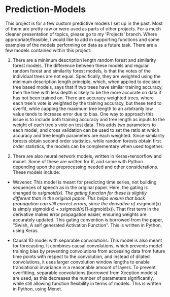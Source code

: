 # Prediction-Models

This project is for a few custom predictive models I set up in the past. Most of them are pretty raw or were used as parts of other projects. For a much cleaner presentation of topics, please go to my 'Projects' branch. Where appropriate/feasible, I would like to add in supporting functions and some examples of the models performing on data as a future task. There are a few models contained within this project:

1) There are a minimum description length random forest and similarity forest models. The difference between these models and regular random forest and similarity forest models, is that the votes of the individual trees are not equal. Specifically, they are weighted using the minimum description length principle, which, when applied to decision tree based models, says that if two trees have similar training accuracy, then the tree with less depth is likely to be the more accurate on data it has not been trained on. There are accuracy weighted trees, where each tree's vote is weighted by the training accuracy, but these tend to overfit, while capping the maximum tree length to an arbitrarily low value tends to increase error due to bias. One way to approach this issue is to include both training accuracy and tree length as inputs to the weight of each tree's vote on test data. This adds two parameters to each model, and cross validation can be used to set the ratio at which accuracy and tree length parameters are each weighted. Since similarity forests obtain second order statistics, while random forests obtain first order statistics, the models can be complementary when used together.


2) There are also neural network models, written in Keras+tensorflow and mxnet. Some of these are written for R, and some with Python depending upon the preprocessing needed and other considerations. These models include:

- Wavenet:  This model is meant for predicting time series, not building sequences of speech as in the original paper.  Here, the gating is changed to x*sigmoid(x). The gating function for these is slightly different than in the original paper. This helps ensure that back propagation can still correct errors, since the derivative of x*sigmoid(x) is simply sigmoid(x) + x*sigmoid(x)*(1-sigmoid(x)). That first term in the derivative makes error propagation easier, ensuring weights are accurately updated. This gating convention is borrowed from the paper,  "Swish, A self generated Activation Function". This is written in Python, using Keras.

- Causal 1D model with separable convolutions: This model is also meant for forecasting. It combines causal convolutions, which prevents model training bias by preventing convolutions from accessing data from future time points with respect to the convolution, and instead of dilated convolutions, it uses larger convolution window lengths to enable translational invariance in a reasonable amount of layers. To prevent overfitting, separable convolutions (borrowed from Xception models) are used, as this decreases the number of parameters significantly, while still allowing function flexibility in terms of models. This is written in Python, using Mxnet.
